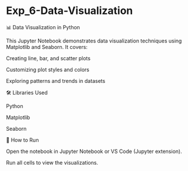 # Exp_6-Data-Visualization
📊 Data Visualization in Python

This Jupyter Notebook demonstrates data visualization techniques using Matplotlib and Seaborn. It covers:

Creating line, bar, and scatter plots

Customizing plot styles and colors

Exploring patterns and trends in datasets

🛠️ Libraries Used

Python

Matplotlib

Seaborn

🚀 How to Run

Open the notebook in Jupyter Notebook or VS Code (Jupyter extension).

Run all cells to view the visualizations.
